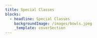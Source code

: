 ```yaml
---
title: Special Classes
blocks:
  - headline: Special Classes
    backgroundImage: /images/bowls.jpeg
    _template: coverSection
---
```


